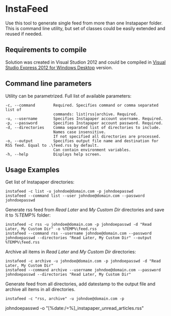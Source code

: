 InstaFeed
=========

Use this tool to generate single feed from more than one Instapaper folder. This is command line utility, but set of classes could be easily extended and reused if needed.

Requirements to compile
-----------------------

Solution was created in Visual Studion 2012 and could be compiled in [Visual Studio Express 2012 for Windows Desktop](http://www.microsoft.com/visualstudio/eng/products/visual-studio-express-for-windows-desktop) version.

Command line parameters
-----------------------

Utility can be parametrized. Full list of available parameters:

    -c, --command        Required. Specifies command or comma separated list of
						 commands: list|rss|archive. Required.
    -u, --username       Specifies Instapaper account username. Required.
    -p, --password       Specifies Instapaper account password. Required.
    -d, --directories    Comma separated list of directories to include.
                         Names case insensitive.
                         If not specified all directories are processed.
    -o, --output         Specifies output file name and destination for RSS feed. Equal to .\feed.rss by default.
                         Can contain environment variables.
    -h, --help           Displays help screen.

Usage Examples
--------------

Get list of Instapaper directories:

    instafeed -c list -u johndoe@domain.com -p johndoepasswd
    instafeed --command list --user johndoe@domain.com --password johndoepasswd

Generate rss feed from _Read Later_ and _My Custom Dir_ directories and save it to _%TEMP%_ folder:

    instafeed -c rss -u johndoe@domain.com -p johndoepasswd -d "Read Later, My Custom Dir" -o %TEMP%\feed.rss
    instafeed --command rss --username johndoe@domain.com --password johndoepasswd --directories "Read Later, My Custom Dir" --output %TEMP%\feed.rss

Archive all items in _Read Later_ and _My Custom Dir_ directories:

    instafeed -c archive -u johndoe@domain.com -p johndoepasswd -d "Read Later, My Custom Dir"
    instafeed --command archive --username johndoe@domain.com --password johndoepasswd --directories "Read Later, My Custom Dir"

Generate feed from all directories, add datestamp to the output file and archive all items in all directories.

    instafeed -c "rss, archive" -u johndoe@domain.com -p
johndoepasswd -o "[%date:/=%]_instapaper_unread_articles.rss"


